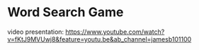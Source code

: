 # Word Search Game

video presentation: https://www.youtube.com/watch?v=fKtJ9MVUwj8&feature=youtu.be&ab_channel=jamesb101100



